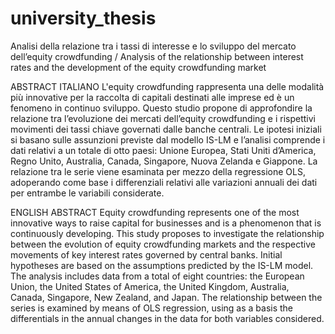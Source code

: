# university_thesis

Analisi della relazione tra i tassi di interesse e lo sviluppo del mercato dell’equity crowdfunding / Analysis of the relationship between interest rates and the development of the equity crowdfunding market

ABSTRACT ITALIANO
L'equity crowdfunding rappresenta una delle modalità più innovative per la raccolta di capitali destinati alle imprese ed è un fenomeno in continuo sviluppo. Questo studio propone di approfondire la relazione tra l’evoluzione dei mercati dell’equity crowdfunding e i rispettivi movimenti dei tassi chiave governati dalle banche centrali. Le ipotesi iniziali si basano sulle assunzioni previste dal modello IS-LM e l’analisi comprende i dati relativi a un totale di otto paesi: Unione Europea, Stati Uniti d’America, Regno Unito, Australia, Canada, Singapore, Nuova Zelanda e Giappone. La relazione tra le serie viene esaminata per mezzo della regressione OLS, adoperando come base i differenziali relativi alle variazioni annuali dei dati per entrambe le variabili considerate.

ENGLISH ABSTRACT
Equity crowdfunding represents one of the most innovative ways to raise capital for businesses and is a phenomenon that is continuously developing. This study proposes to investigate the relationship between the evolution of equity crowdfunding markets and the respective movements of key interest rates governed by central banks. Initial hypotheses are based on the assumptions predicted by the IS-LM model. The analysis includes data from a total of eight countries: the European Union, the United States of America, the United Kingdom, Australia, Canada, Singapore, New Zealand, and Japan. The relationship between the series is examined by means of OLS regression, using as a basis the differentials in the annual changes in the data for both variables considered.
